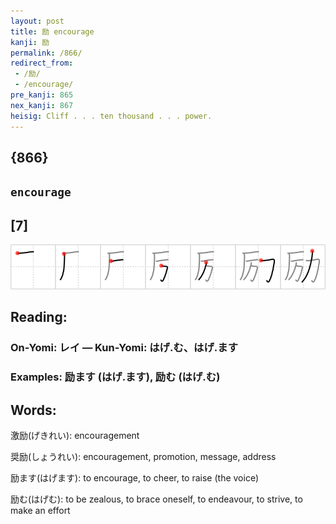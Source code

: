 ```yaml
---
layout: post
title: 励 encourage
kanji: 励
permalink: /866/
redirect_from:
 - /励/
 - /encourage/
pre_kanji: 865
nex_kanji: 867
heisig: Cliff . . . ten thousand . . . power.
---
```


## {866}

## `encourage`

## [7]

<div class="stroke"><img src="../images/E58AB1.png" /></div>

## Reading:

### On-Yomi: レイ &mdash; Kun-Yomi: はげ.む、はげ.ます

### Examples: 励ます (はげ.ます), 励む (はげ.む)

## Words:

激励(げきれい): encouragement

奨励(しょうれい): encouragement, promotion, message, address

励ます(はげます): to encourage, to cheer, to raise (the voice)

励む(はげむ): to be zealous, to brace oneself, to endeavour, to strive, to make an effort
